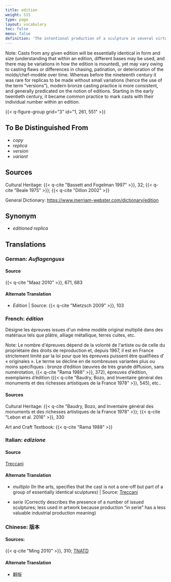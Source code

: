 ```yaml
---
title: edition
weight: 515
type: page
layout: vocabulary
toc: false
menu: false
definition: 'The intentional production of a sculpture in several virtually identical casts, usually from the same set of molds derived from the original model. In modern castings, item number and total number of multiples produced is often reported somewhere on the surface, as it has legal value.'
---
```


<div class="backmatter">
Note: Casts from any given edition will be essentially identical in form and size (understanding that within an edition, different bases may be used, and there may be variations in how the edition is mounted), yet may vary owing to casting flaws or differences in chasing, patination, or deterioration of the molds/chef-modèle over time. Whereas before the nineteenth century it was rare for replicas to be made without small variations (hence the use of the term “versions”), modern bronze casting practice is more consistent, and generally predicated on the notion of editions. Starting in the early twentieth century, it became common practice to mark casts with their individual number within an edition.
</div>

{{< q-figure-group grid="3" id="1, 261, 551" >}}

## To Be Distinguished From

- *copy*
- *replica*
- *version*
- *variant*

## Sources

Cultural Heritage: {{< q-cite "Bassett and Fogelman 1997" >}}, 32; {{< q-cite "Beale 1975" >}}; {{< q-cite "Dillon 2002" >}}

General Dictionary: <https://www.merriam-webster.com/dictionary/edition>

## Synonym

- *editioned replica*

## Translations

<div class="accordion">

### **German**: *Auflagenguss*

#### Source

{{< q-cite "Maaz 2010" >}}, 671, 683

#### Alternate Translation

- *Edition* | Source: {{< q-cite "Mietzsch 2009" >}}, 103

### **French**: *édition*

Désigne les épreuves issues d'un même modèle original multiplié dans des matériaux tels que plâtre, alliage métallique, terres cuites, etc.

<div class="backmatter">
Note: Le nombre d'épreuves dépend de la volonté de l'artiste ou de celle du propriétaire des droits de reproduction et, depuis 1967, il est en France strictement limité par la loi pour que les épreuves puissent être qualifiées d' « originales ». Le terme se décline en de nombreuses variantes plus ou moins spécifiques : bronze d’édition (œuvres de très grande diffusion, sans numérotation, {{< q-cite "Rama 1988" >}}, 372), épreuves d’édition, exemplaires d’édition ({{< q-cite "Baudry, Bozo, and Inventaire général des monuments et des richesses artistiques de la France 1978" >}}, 545), etc..
</div>

#### Sources

Cultural Heritage: {{< q-cite "Baudry, Bozo, and Inventaire général des monuments et des richesses artistiques de la France 1978" >}}; {{< q-cite "Lebon et al. 2016" >}}, 330

Art and Craft Textbook: {{< q-cite "Rama 1988" >}}

### **Italian**: *edizione*

#### Source

[Treccani](http://www.treccani.it/vocabolario/edizione)

#### Alternate Translation

- *multiplo* (In the arts, specifies that the cast is not a one-off but part of a group of essentially identical sculptures) | Source: [Treccani](https://www.treccani.it/enciclopedia/multiplo/)

- *serie* (Correctly describes the presence of a number of issued sculptures; less used in artwork because production “in serie” has a less valuable industrial production meaning)

### **Chinese**: 版本

#### Sources:

{{< q-cite "Ming 2010" >}}, 310; [TNATD](https://terms.naer.edu.tw/detail/7644588/?index=2)

#### Alternate Translation

- 翻版

</div>
